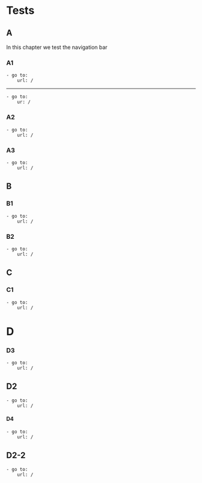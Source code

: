 # Tests

## A

In this chapter we test the navigation bar

### A1

    - go to:
        url: /

---

    - go to:
        ur: /


### A2

    - go to:
        url: /

### A3

    - go to:
        url: /

## B

### B1


    - go to:
        url: /

### B2


    - go to:
        url: /

## C

### C1

    - go to:
        url: /

# D

### D3

    - go to:
        url: /

## D2

    - go to:
        url: /

#### D4

    - go to:
        url: /

## D2-2

    - go to:
        url: /

